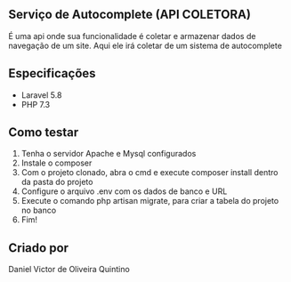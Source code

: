 
## Serviço de Autocomplete (API COLETORA)

É uma api onde sua funcionalidade é coletar e armazenar dados de navegação de um site.
Aqui ele irá coletar de um sistema de autocomplete

## Especificações

- Laravel 5.8
- PHP 7.3

## Como testar

1. Tenha o servidor Apache e Mysql configurados
2. Instale o composer
3. Com o projeto clonado, abra o cmd e execute composer install dentro da pasta do projeto
4. Configure o arquivo .env com os dados de banco e URL 
5. Execute o comando php artisan migrate, para criar a tabela do projeto no banco
6. Fim!

## Criado por

Daniel Victor de Oliveira Quintino
